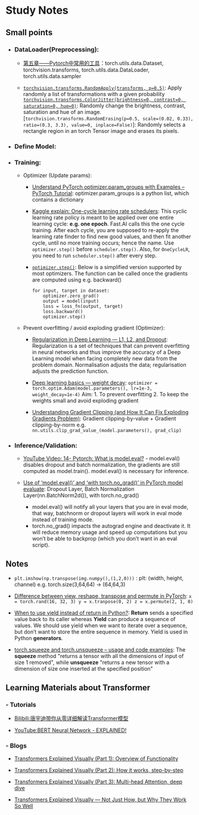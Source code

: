 # Study Notes
## Small points
- ### DataLoader(Preprocessing):
  - [第五章——Pytorch中常用的工具](https://blog.csdn.net/zhenaoxi1077/article/details/80953227)：torch.utils.data.Dataset, torchvision.transforms, torch.utils.data.DataLoader, torch.utils.data.sampler

  - [```torchvision.transforms.RandomApply(transforms, p=0.5)```](https://pytorch.org/vision/stable/generated/torchvision.transforms.RandomApply.html#torchvision.transforms.RandomApply): Apply randomly a list of transformations with a given probability
  [```torchvision.transforms.ColorJitter(brightness=0, contrast=0, saturation=0, hue=0)```](https://pytorch.org/vision/main/generated/torchvision.transforms.ColorJitter.html): Randomly change the brightness, contrast, saturation and hue of an image.
  [```torchvision.transforms.RandomErasing(p=0.5, scale=(0.02, 0.33), ratio=(0.3, 3.3), value=0, inplace=False)```]: Randomly selects a rectangle region in an torch Tensor image and erases its pixels.

- ### Define Model:


- ### Training:

    - Optimizer (Update params):
        - [Understand PyTorch optimizer.param_groups with Examples – PyTorch Tutorial](https://www.tutorialexample.com/understand-pytorch-optimizer-param_groups-with-examples-pytorch-tutorial/): optimizer.param_groups is a python list, which contains a dictionary

        - [Kaggle explain: One-cycle learning rate schedulers](https://www.kaggle.com/code/residentmario/one-cycle-learning-rate-schedulers/notebook): This cyclic learning rate policy is meant to be applied over one entire learning cycle: **e.g. one epoch**. Fast.AI calls this the one cycle training. After each cycle, you are supposed to re-apply the learning rate finder to find new good values, and then fit another cycle, until no more training occurs; hence the name. Use ```optimizer.step()``` before ```scheduler.step()```. Also, for ```OneCycleLR```, you need to run ```scheduler.step()``` after every step.

        - [```optimizer.step()```](https://pytorch.org/docs/stable/optim.html#optimizer-step): Below is a simplified version supported by most optimizers. The function can be called once the gradients are computed using e.g. backward()
            ```
            for input, target in dataset:
                optimizer.zero_grad()
                output = model(input)
                loss = loss_fn(output, target)
                loss.backward()
                optimizer.step()
            ```

    - Prevent overfitting / avoid exploding gradient (Optimizer):
        - [Regularization in Deep Learning — L1, L2, and Dropout](https://towardsdatascience.com/regularization-in-deep-learning-l1-l2-and-dropout-377e75acc036#:~:text=Regularization%20is%20a%20set%20of,data%20from%20the%20problem%20domain.): Regularization is a set of techniques that can prevent overfitting in neural networks and thus improve the accuracy of a Deep Learning model when facing completely new data from the problem domain. Normalisation adjusts the data; regularisation adjusts the prediction function.
        - [Deep learning basics — weight decay](https://medium.com/analytics-vidhya/deep-learning-basics-weight-decay-3c68eb4344e9): ```optimizer = torch.optim.Adam(model.parameters(), lr=1e-3, weight_decay=1e-4)``` Aim: 1. To prevent overfitting 2. To keep the weights small and avoid exploding gradient
    
        - [Understanding Gradient Clipping (and How It Can Fix Exploding Gradients Problem)](https://neptune.ai/blog/understanding-gradient-clipping-and-how-it-can-fix-exploding-gradients-problem): Gradient clipping-by-value + Gradient clipping-by-norm e.g. ```nn.utils.clip_grad_value_(model.parameters(), grad_clip)```

- ### Inference/Validation:

  - [YouTube Video: 14- Pytorch: What is model.eval?](https://www.youtube.com/watch?v=GzjRE3MUx6Q) - model.eval() disables dropout and batch normalization, the gradients are still computed as model.train(). model.eval() is necessary for inference.
  - [Use of ‘model.eval()’ and ‘with torch.no_grad()’ in PyTorch model evaluate](https://androidkt.com/use-of-model-eval-and-with-torch-no_grad-in-pytorch-model-evaluate/): Dropout Layer, Batch Normalization Layer(nn.BatchNorm2d()), with torch.no_grad()

    - model.eval() will notify all your layers that you are in eval mode, that way, batchnorm or dropout layers will work in eval mode instead of training mode.
    - torch.no_grad() impacts the autograd engine and deactivate it. It will reduce memory usage and speed up computations but you won’t be able to backprop (which you don’t want in an eval script).


## Notes
- ```plt.imshow(np.transpose(img.numpy(),(1,2,0)))``` : plt: (width, height, channel) e.g. torch.size(3,64,64) -> (64,64,3)
- [Difference between view, reshape, transpose and permute in PyTorch](https://jdhao.github.io/2019/07/10/pytorch_view_reshape_transpose_permute/): 
        ```
        x = torch.rand(16, 32, 3)
        y = x.tranpose(0, 2)
        z = x.permute(2, 1, 0)
        ```
- [When to use yield instead of return in Python?](https://www.geeksforgeeks.org/use-yield-keyword-instead-return-keyword-python/): **Return** sends a specified value back to its caller whereas **Yield** can produce a sequence of values. We should use yield when we want to iterate over a sequence, but don’t want to store the entire sequence in memory. Yield is used in Python **generators**.

- [torch.squeeze and torch.unsqueeze – usage and code examples](https://linuxpip.org/pytorch-squeeze-unsqueeze/): The **squeeze** method "returns a tensor with all the dimensions of input of size 1 removed", while **unsqueeze** "returns a new tensor with a dimension of size one inserted at the specified position"


## Learning Materials about Transformer
### - Tutorials
- [Bilibili:唐宇迪带你从零详细解读Transformer模型](https://www.bilibili.com/video/BV1Pu411Q7jD?spm_id_from=333.999.0.0&vd_source=4e20016bd1355fe9ad9e32194a97d42a)

- [YouTube:BERT Neural Network - EXPLAINED!](https://www.youtube.com/watch?v=xI0HHN5XKDo)

### - Blogs
- [Transformers Explained Visually (Part 1): Overview of Functionality](https://towardsdatascience.com/transformers-explained-visually-part-1-overview-of-functionality-95a6dd460452)

- [Transformers Explained Visually (Part 2): How it works, step-by-step](https://towardsdatascience.com/transformers-explained-visually-part-2-how-it-works-step-by-step-b49fa4a64f34)

- [Transformers Explained Visually (Part 3): Multi-head Attention, deep dive](https://towardsdatascience.com/transformers-explained-visually-part-3-multi-head-attention-deep-dive-1c1ff1024853)

- [Transformers Explained Visually — Not Just How, but Why They Work So Well](https://towardsdatascience.com/transformers-explained-visually-not-just-how-but-why-they-work-so-well-d840bd61a9d3)